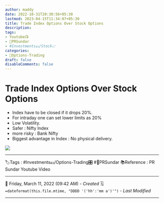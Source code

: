 ```yaml
---
author: maddy
date: 2022-10-31T20:30:56+05:30
lastmod: 2023-04-15T11:34:07+05:30
title: Trade Index Options Over Stock Options
description: 
tags:
- Youtube📺
- 🧔PRSundar 
- #Investments💷/Stock📈 
categories: 
- 🤹Options-Trading
draft: false
disableComments: false
---
```

# Trade Index Options Over Stock Options
- Index have to be closed if it drops 20%.
- For intraday one can set lower limits as 20%
- Low Volatility. 
- Safer : Nifty Index
- more risky : Bank Nifty 
- Biggest advantage in Index : No physical delivery.

![](https://i.imgur.com/8BvO0Rw.png)


---
🏷️Tags : #Investments💷/Options-Trading🎛️ #🧔PRSundar 
📚Reference : PR Sundar Youtube Video

---
📅   Friday, March 11, 2022  (09:42 AM) - *Created*
🗓️ `=dateformat(this.file.mtime, "DDDD '('hh':'mm a')'")` - *Last Modified* 

---

